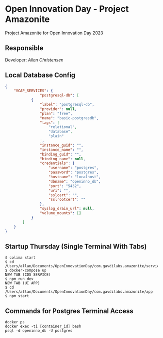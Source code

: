 # Open Innovation Day - Project Amazonite

Project Amazonite for Open Innovation Day 2023

## Responsible

Developer: _Allan Christensen_

## Local Database Config

```json
{
    "VCAP_SERVICES": {
                "postgresql-db": [
            {
                "label": "postgresql-db",
                "provider": null,
                "plan": "free",
                "name": "basic-postgresdb",
                "tags": [
                    "relational",
                    "database",
                    "plain"
                ],
                "instance_guid": "",
                "instance_name": "",
                "binding_guid": "",
                "binding_name": null,
                "credentials": {
                    "username": "postgres",
                    "password": "postgres",
                    "hostname": "localhost",
                    "dbname": "openinno_db",
                    "port": "5432",
                    "uri": "",
                    "sslcert": "",
                    "sslrootcert": ""
                },
                "syslog_drain_url": null,
                "volume_mounts": []
            }
        ]
    }
}
```

## Startup Thursday (Single Terminal With Tabs)
```
$ colima start
$ cd /Users/allan/Documents/OpenInnovationDay/com.gavdilabs.amazonite/service
$ docker-compose up
NEW TAB (CDS SERVICE)
$ npm run dev
NEW TAB (UI APP)
$ cd /Users/allan/Documents/OpenInnovationDay/com.gavdilabs.amazonite/app
$ npm start
```

## Commands for Postgres Terminal Access
```
docker ps 
docker exec -ti [container_id] bash
psql -d openinno_db -U postgres
```